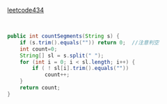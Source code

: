 [leetcode434](https://leetcode-cn.com/problems/number-of-segments-in-a-string/solution/zhu-yi-pan-kong-by-ypzro5mtzw/)

​	

```java
public int countSegments(String s) {
    if (s.trim().equals("")) return 0;  //注意判空
    int count=0;
    String[] sl = s.split(" ");
    for (int i = 0; i < sl.length; i++) {
        if ( ! sl[i].trim().equals(""))
            count++;
    }
    return count;
}
```
